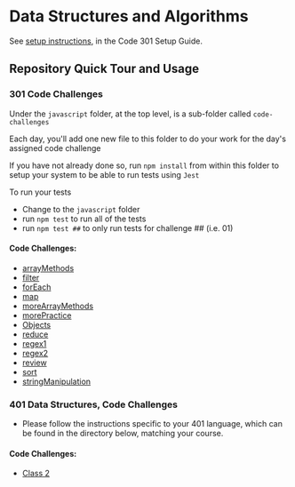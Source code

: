 # Data Structures and Algorithms

See [setup instructions](https://codefellows.github.io/setup-guide/code-301/3-code-challenges), in the Code 301 Setup Guide.

## Repository Quick Tour and Usage

### 301 Code Challenges

Under the `javascript` folder, at the top level, is a sub-folder called `code-challenges`

Each day, you'll add one new file to this folder to do your work for the day's assigned code challenge

If you have not already done so, run `npm install` from within this folder to setup your system to be able to run tests using `Jest`

To run your tests

- Change to the `javascript` folder
- run `npm test` to run all of the tests
- run `npm test ##` to only run tests for challenge ## (i.e. 01)

#### Code Challenges:
- [arrayMethods](javascript/code-challenges/arrayMethods.js)
- [filter](javascript/code-challenges/filter.js)
- [forEach](javascript/code-challenges/forEach.js)
- [map](javascript/code-challenges/map.js)
- [moreArrayMethods](javascript/code-challenges/moreArrayMethods.js)
- [morePractice](javascript/code-challenges/morePractice.js)
- [Objects](javascript/code-challenges/Object.js)
- [reduce](javascript/code-challenges/reduce.js)
- [regex1](javascript/code-challenges/regex1.js)
- [regex2](javascript/code-challenges/regex2.js)
- [review](javascript/code-challenges/review.js)
- [sort](javascript/code-challenges/sort.js)
- [stringManipulation](javascript/code-challenges/stringManipulation.js)

### 401 Data Structures, Code Challenges

- Please follow the instructions specific to your 401 language, which can be found in the directory below, matching your course.

#### Code Challenges:
- [Class 2](array-insert-shift/README.md)